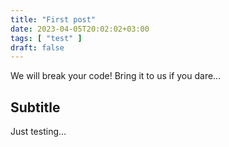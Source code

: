 ```yaml
---
title: "First post"
date: 2023-04-05T20:02:02+03:00
tags: [ "test" ]
draft: false
---
```


We will break your code! Bring it to us if you dare…

## Subtitle

Just testing…
